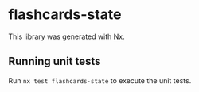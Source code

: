 # flashcards-state

This library was generated with [Nx](https://nx.dev).

## Running unit tests

Run `nx test flashcards-state` to execute the unit tests.
